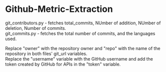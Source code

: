 # Github-Metric-Extraction

git_contributors.py - fetches total_commits,  NUmber of addition, NUmber of deletion, Number of commits.  
git_commits.py - fetches the total number of commits, and the languages used.

Replace "owner" with the repository owner and "repo" with the name of the repository in both files' git_url variables.   
Replace the "username" variable with the GitHub username and add the token created by GitHub for APIs in the "token" variable.
